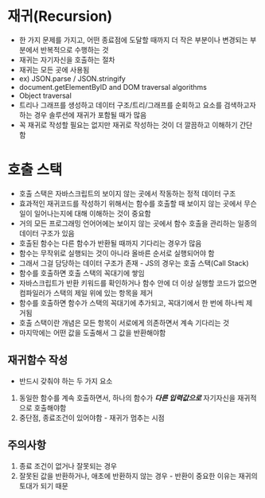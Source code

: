 # 재귀(Recursion)
- 한 가지 문제를 가지고, 어떤 종료점에 도달할 때까지
더 작은 부분이나 변경되는 부분에서 반복적으로 수행하는 것
- 재귀는 자기자신을 호출하는 절차
- 재귀는 모든 곳에 사용됨 
- ex) JSON.parse / JSON.stringify
- document.getElementByID and DOM traversal algorithms
- Object traversal
- 트리나 그래프를 생성하고 데이터 구조/트리/그래프를 순회하고 요소를 검색하고자 하는 경우
솔루션에 재귀가 포함될 때가 많음
- 꼭 재귀로 작성할 필요는 없지만 재귀로 작성하는 것이 더 깔끔하고 이해하기 간단함

# 호출 스택
- 호출 스택은 자바스크립트의 보이지 않는 곳에서 작동하는 정적 데이터 구조
- 효과적인 재귀코드를 작성하기 위해서는 함수를 호출할 때
보이지 않는 곳에서 무슨 일이 일어나는지에 대해 이해하는 것이 중요함
- 거의 모든 프로그래밍 언어어에는 보이지 않는 곳에서 함수 호출을 관리하는 일종의 데이터 구조가 있음
- 호출된 함수는 다른 함수가 반환될 때까지 기다리는 경우가 많음
- 함수는 무작위로 실행되는 것이 아니라 올바른 순서로 실행되어야 함
- 그래서 그걸 담당하는 데이터 구조가 존재 - JS의 경우는 호출 스택(Call Stack)
- 함수를 호출하면 호출 스택의 꼭대기에 쌓임
- 자바스크립트가 반환 키워드를 확인하거나 함수 안에 더 이상 실행할 코드가 없으면
컴파일러가 스택의 제일 위에 있는 항목을 제거
- 함수를 호출하면 함수가 스택의 꼭대기에 추가되고, 꼭대기에서 한 번에 하나씩 제거됨
- 호출 스택이란 개념은 모든 항목이 서로에게 의존하면서 계속 기다리는 것
- 마지막에는 어떤 값을 도출해서 그 값을 반환해야함

## 재귀함수 작성
- 반드시 갖춰야 하는 두 가지 요소
1. 동일한 함수를 계속 호출하면서, 하나의 함수가 ***다른 입력값으로*** 자기자신을 재귀적으로 호출해야함
2. 중단점, 종료조건이 있어야함 - 재귀가 멈추는 시점

## 주의사항
1. 종료 조건이 없거나 잘못되는 경우
2. 잘못된 값을 반환하거나, 애초에 반환하지 않는 경우 - 반환이 중요한 이유는 재귀의 토대가 되기 때문
